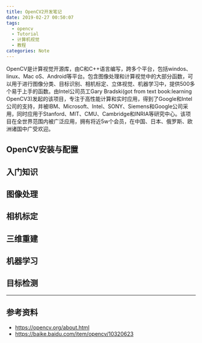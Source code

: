 ```yaml
---
title: OpenCV2开发笔记
date: 2019-02-27 00:50:07
tags: 
  - opencv
  - Tutorial
  - 计算机视觉
  - 教程
categories: Note
---
```

OpenCV是计算视觉开源库，由C和C++语言编写，跨多个平台，包括windos、linux、Mac oS、Android等平台。包含图像处理和计算视觉中的大部分函数，可以用于进行图像分类、目标识别、相机标定、立体视觉、机器学习中，提供500多个易于上手的函数。由Intel公司员工Gary Bradski(got from text book:learning OpenCV3)发起的该项目，专注于高性能计算和实时应用，得到了Google和Intel公司的支持，并被IBM、Microsoft、Intel、SONY、Siemens和Google公司采用，同时应用于Stanford、MIT、CMU、Cambridge和INRIA等研究中心。该项目在全世界范围内被广泛应用，拥有将近5w个会员，在中国、日本、俄罗斯、欧洲诸国中广受欢迎。

<!-- More -->


## OpenCV安装与配置

## 入门知识

## 图像处理

## 相机标定


## 三维重建



## 机器学习



## 目标检测


-----------------
## 参考资料


+ https://opencv.org/about.html
+ https://baike.baidu.com/item/opencv/10320623




